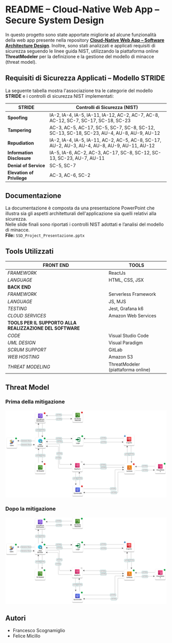 # README – Cloud-Native Web App – Secure System Design

In questo progetto sono state apportate migliorie ad alcune funzionalità della web app presente nella repository [**Cloud-Native Web App – Software Architecture Design**](https://github.com/FrancyScogna/cloud-native-web-app-sad).
Inoltre, sono stati analizzati e applicati requisiti di sicurezza seguendo le linee guida NIST, utilizzando la piattaforma online **ThreatModeler** per la definizione e la gestione del modello di minacce (threat model).

## Requisiti di Sicurezza Applicati – Modello STRIDE

La seguente tabella mostra l'associazione tra le categorie del modello **STRIDE** e i controlli di sicurezza NIST implementati:

| **STRIDE**                 | **Controlli di Sicurezza (NIST)**                                                                 |
|---------------------------|---------------------------------------------------------------------------------------------------|
| **Spoofing**              | IA-2, IA-4, IA-5, IA-11, IA-12, AC-2, AC-7, AC-8, AC-12, SC-7, SC-17, SC-18, SC-23                |
| **Tampering**             | AC-3, AC-5, AC-17, SC-5, SC-7, SC-8, SC-12, SC-13, SC-18, SC-23, AU-4, AU-8, AU-9, AU-12           |
| **Repudiation**           | IA-2, IA-4, IA-5, IA-11, AC-2, AC-5, AC-8, SC-17, AU-2, AU-3, AU-4, AU-8, AU-9, AU-11, AU-12       |
| **Information Disclosure**| IA-5, IA-6, AC-2, AC-3, AC-17, SC-8, SC-12, SC-13, SC-23, AU-7, AU-11                              |
| **Denial of Service**     | SC-5, SC-7                                                                                         |
| **Elevation of Privilege**| AC-3, AC-6, SC-2                                                                                   |

## Documentazione

La documentazione è composta da una presentazione PowerPoint che illustra sia gli aspetti architetturali dell'applicazione sia quelli relativi alla sicurezza.  
Nelle slide finali sono riportati i controlli NIST adottati e l’analisi del modello di minacce.  
**File:** `SSD_Project_Presentazione.pptx`

## Tools Utilizzati

| **FRONT END**                                             | **TOOLS**                          |
| --------------------------------------------------------- | ---------------------------------- |
| _FRAMEWORK_                                               | ReactJs                            |
| _LANGUAGE_                                                | HTML, CSS, JSX                     |
| **BACK END**                                              |                                    |
| _FRAMEWORK_                                               | Serverless Framework               |
| _LANGUAGE_                                                | JS, MJS                            |
| _TESTING_                                                 | Jest, Grafana k6                   |
| _CLOUD SERVICES_                                          | Amazon Web Services                |
| **TOOLS PER IL SUPPORTO ALLA REALIZZAZIONE DEL SOFTWARE** |                                    |
| _CODE_                                                    | Visual Studio Code                 |
| _UML DESIGN_                                              | Visual Paradigm                    |
| _SCRUM SUPPORT_                                           | GitLab                             |
| _WEB HOSTING_                                             | Amazon S3                          |
| _THREAT MODELING_                                         | ThreatModeler (piattaforma online) |

## Threat Model

### Prima della mitigazione
![ThreatModel_Before.png](./readme_images/ThreatModel_Before.png)

### Dopo la mitigazione
![ThreatModel_After.png](./readme_images/ThreatModel_After.png)

## Autori

- Francesco Scognamiglio  
- Felice Micillo
